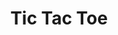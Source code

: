 ---
title: 'Tic Tac Toe'
link: 'https://maxwienold.github.io/vueTicTacToe/'
tags:
  - vue.js
  - browsergame
img: tictactoe.png
---